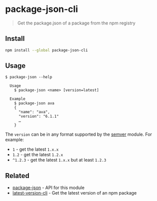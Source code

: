 # package-json-cli

> Get the package.json of a package from the npm registry

## Install

```sh
npm install --global package-json-cli
```

## Usage

```
$ package-json --help

  Usage
    $ package-json <name> [version=latest]

  Example
    $ package-json ava
    {
      "name": "ava",
      "version": "6.1.1"
      …
    }
```

The `version` can be in any format supported by the [semver](https://github.com/npm/node-semver) module. For example:

- `1` - get the latest `1.x.x`
- `1.2` - get the latest `1.2.x`
- `^1.2.3` - get the latest `1.x.x` but at least `1.2.3`

## Related

- [package-json](https://github.com/sindresorhus/package-json) - API for this module
- [latest-version-cli](https://github.com/sindresorhus/latest-version-cli) - Get the latest version of an npm package
